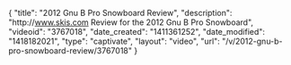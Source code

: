 {
    "title": "2012 Gnu B Pro Snowboard Review",
    "description": "http:\/\/www.skis.com Review for the 2012 Gnu B Pro Snowboard",
    "videoid": "3767018",
    "date_created": "1411361252",
    "date_modified": "1418182021",
    "type": "captivate",
    "layout": "video",
    "url": "\/v\/2012-gnu-b-pro-snowboard-review\/3767018"
}